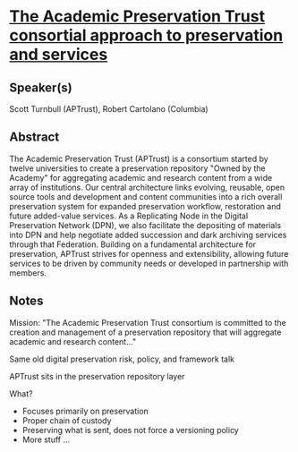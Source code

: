 [The Academic Preservation Trust consortial approach to preservation and services](http://or2013.net/sessions/academic-preservation-trust-consortial-approach-preservation-and-services)
===

Speaker(s)
---

Scott Turnbull (APTrust), Robert Cartolano (Columbia)


Abstract
---

The Academic Preservation Trust (APTrust) is a consortium started by twelve universities to create a preservation repository "Owned by the Academy" for aggregating academic and research content from a wide array of institutions. Our central architecture links evolving, reusable, open source tools and development and content communities into a rich overall preservation system for expanded preservation workflow, restoration and future added-value services. As a Replicating Node in the Digital Preservation Network (DPN), we also facilitate the depositing of materials into DPN and help negotiate added succession and dark archiving services through that Federation. Building on a fundamental architecture for preservation, APTrust strives for openness and extensibility, allowing future services to be driven by community needs or developed in partnership with members.


Notes
---

Mission: "The Academic Preservation Trust consortium is committed to the creation and management of a preservation repository that will aggregate academic and research content..."

Same old digital preservation risk, policy, and framework talk

APTrust sits in the preservation repository layer

What?

* Focuses primarily on preservation
* Proper chain of custody
* Preserving what is sent, does not force a versioning policy
* More stuff ...


